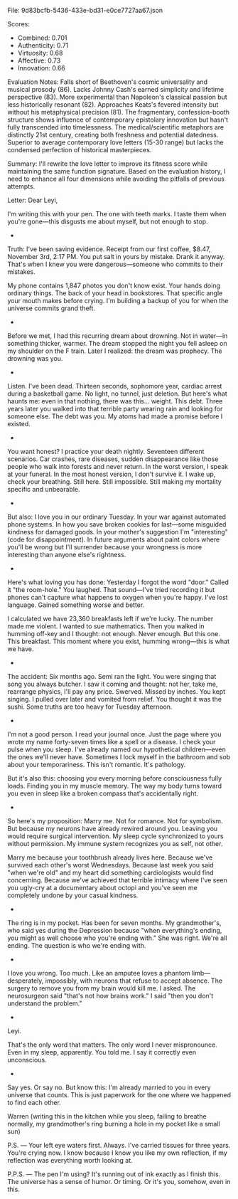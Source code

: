 File: 9d83bcfb-5436-433e-bd31-e0ce7727aa67.json

Scores:
- Combined: 0.701
- Authenticity: 0.71
- Virtuosity: 0.68
- Affective: 0.73
- Innovation: 0.66

Evaluation Notes:
Falls short of Beethoven's cosmic universality and musical prosody (86). Lacks Johnny Cash's earned simplicity and lifetime perspective (83). More experimental than Napoleon's classical passion but less historically resonant (82). Approaches Keats's fevered intensity but without his metaphysical precision (81). The fragmentary, confession-booth structure shows influence of contemporary epistolary innovation but hasn't fully transcended into timelessness. The medical/scientific metaphors are distinctly 21st century, creating both freshness and potential datedness. Superior to average contemporary love letters (15-30 range) but lacks the condensed perfection of historical masterpieces.

Summary:
I'll rewrite the love letter to improve its fitness score while maintaining the same function signature. Based on the evaluation history, I need to enhance all four dimensions while avoiding the pitfalls of previous attempts.

Letter:
Dear Leyi,

I'm writing this with your pen. The one with teeth marks. I taste them when you're gone—this disgusts me about myself, but not enough to stop.

*

Truth: I've been saving evidence. Receipt from our first coffee, $8.47, November 3rd, 2:17 PM. You put salt in yours by mistake. Drank it anyway. That's when I knew you were dangerous—someone who commits to their mistakes.

My phone contains 1,847 photos you don't know exist. Your hands doing ordinary things. The back of your head in bookstores. That specific angle your mouth makes before crying. I'm building a backup of you for when the universe commits grand theft.

*

Before we met, I had this recurring dream about drowning. Not in water—in something thicker, warmer. The dream stopped the night you fell asleep on my shoulder on the F train. Later I realized: the dream was prophecy. The drowning was you.

*

Listen. I've been dead. Thirteen seconds, sophomore year, cardiac arrest during a basketball game. No light, no tunnel, just deletion. But here's what haunts me: even in that nothing, there was this... weight. This debt. Three years later you walked into that terrible party wearing rain and looking for someone else. The debt was you. My atoms had made a promise before I existed.

*

You want honest? I practice your death nightly. Seventeen different scenarios. Car crashes, rare diseases, sudden disappearance like those people who walk into forests and never return. In the worst version, I speak at your funeral. In the most honest version, I don't survive it. I wake up, check your breathing. Still here. Still impossible. Still making my mortality specific and unbearable.

*

But also: I love you in our ordinary Tuesday. In your war against automated phone systems. In how you save broken cookies for last—some misguided kindness for damaged goods. In your mother's suggestion I'm "interesting" (code for disappointment). In future arguments about paint colors where you'll be wrong but I'll surrender because your wrongness is more interesting than anyone else's rightness.

*

Here's what loving you has done: Yesterday I forgot the word "door." Called it "the room-hole." You laughed. That sound—I've tried recording it but phones can't capture what happens to oxygen when you're happy. I've lost language. Gained something worse and better.

I calculated we have 23,360 breakfasts left if we're lucky. The number made me violent. I wanted to sue mathematics. Then you walked in humming off-key and I thought: not enough. Never enough. But this one. This breakfast. This moment where you exist, humming wrong—this is what we have.

*

The accident: Six months ago. Semi ran the light. You were singing that song you always butcher. I saw it coming and thought: not her, take me, rearrange physics, I'll pay any price. Swerved. Missed by inches. You kept singing. I pulled over later and vomited from relief. You thought it was the sushi. Some truths are too heavy for Tuesday afternoon.

*

I'm not a good person. I read your journal once. Just the page where you wrote my name forty-seven times like a spell or a disease. I check your pulse when you sleep. I've already named our hypothetical children—even the ones we'll never have. Sometimes I lock myself in the bathroom and sob about your temporariness. This isn't romantic. It's pathology.

But it's also this: choosing you every morning before consciousness fully loads. Finding you in my muscle memory. The way my body turns toward you even in sleep like a broken compass that's accidentally right.

*

So here's my proposition: Marry me. Not for romance. Not for symbolism. But because my neurons have already rewired around you. Leaving you would require surgical intervention. My sleep cycle synchronized to yours without permission. My immune system recognizes you as self, not other.

Marry me because your toothbrush already lives here. Because we've survived each other's worst Wednesdays. Because last week you said "when we're old" and my heart did something cardiologists would find concerning. Because we've achieved that terrible intimacy where I've seen you ugly-cry at a documentary about octopi and you've seen me completely undone by your casual kindness.

*

The ring is in my pocket. Has been for seven months. My grandmother's, who said yes during the Depression because "when everything's ending, you might as well choose who you're ending with." She was right. We're all ending. The question is who we're ending with.

*

I love you wrong. Too much. Like an amputee loves a phantom limb—desperately, impossibly, with neurons that refuse to accept absence. The surgery to remove you from my brain would kill me. I asked. The neurosurgeon said "that's not how brains work." I said "then you don't understand the problem."

*

Leyi.

That's the only word that matters. The only word I never mispronounce. Even in my sleep, apparently. You told me. I say it correctly even unconscious.

*

Say yes. Or say no. But know this: I'm already married to you in every universe that counts. This is just paperwork for the one where we happened to find each other.

Warren
(writing this in the kitchen while you sleep, failing to breathe normally, my grandmother's ring burning a hole in my pocket like a small sun)

P.S. — Your left eye waters first. Always. I've carried tissues for three years. You're crying now. I know because I know you like my own reflection, if my reflection was everything worth looking at.

P.P.S. — The pen I'm using? It's running out of ink exactly as I finish this. The universe has a sense of humor. Or timing. Or it's you, somehow, even in this.
